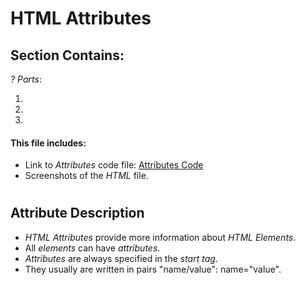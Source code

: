 # HTML Attributes

## Section Contains:

*? Parts*:

1. 

2. 

3. 

#### This file includes:

* Link to *Attributes* code file: [Attributes Code](attributes_code/index.html "Attributes file")
* Screenshots of the *HTML* file.

# 

## Attribute Description

* *HTML Attributes* provide more information about *HTML Elements*.
* All *elements* can have *attributes*.
* *Attributes* are always specified in the *start tag*.
* They usually are written in pairs "name/value": name="value".

